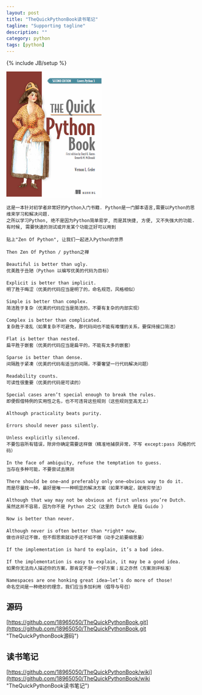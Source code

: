 ```yaml
---
layout: post
title: "TheQuickPythonBook读书笔记"
tagline: "Supporting tagline"
description: ""
category: python
tags: [python]
---
```

{% include JB/setup %}

![The-Quick-Python-Book](/assets/attachment/img/the-quick-python-book.png)

    这是一本针对初学者非常好的Python入门书籍. Python是一门脚本语言,需要以Python的思维来学习和解决问题.
    之所以学习Python, 绝不是因为Python简单易学, 而是其快捷, 方便, 又不失强大的功能. 有时候, 需要快速的测试或开发某个功能正好可以用到

    贴上"Zen Of Python", 让我们一起进入Python的世界

    Then Zen Of Python / python之禅

    Beautiful is better than ugly.
    优美胜于丑陋（Python 以编写优美的代码为目标）

    Explicit is better than implicit.
    明了胜于晦涩（优美的代码应当是明了的，命名规范，风格相似）

    Simple is better than complex.
    简洁胜于复杂（优美的代码应当是简洁的，不要有复杂的内部实现）

    Complex is better than complicated.
    复杂胜于凌乱（如果复杂不可避免，那代码间也不能有难懂的关系，要保持接口简洁）

    Flat is better than nested.
    扁平胜于嵌套（优美的代码应当是扁平的，不能有太多的嵌套）

    Sparse is better than dense.
    间隔胜于紧凑（优美的代码有适当的间隔，不要奢望一行代码解决问题）

    Readability counts.
    可读性很重要（优美的代码是可读的）

    Special cases aren’t special enough to break the rules.
    即便假借特例的实用性之名，也不可违背这些规则（这些规则至高无上）

    Although practicality beats purity.

    Errors should never pass silently.

    Unless explicitly silenced.
    不要包容所有错误，除非你确定需要这样做（精准地捕获异常，不写 except:pass 风格的代码）

    In the face of ambiguity, refuse the temptation to guess.
    当存在多种可能，不要尝试去猜测

    There should be one—and preferably only one—obvious way to do it.
    而是尽量找一种，最好是唯一一种明显的解决方案（如果不确定，就用穷举法）

    Although that way may not be obvious at first unless you’re Dutch.
    虽然这并不容易，因为你不是 Python 之父（这里的 Dutch 是指 Guido ）

    Now is better than never.

    Although never is often better than *right* now.
    做也许好过不做，但不假思索就动手还不如不做（动手之前要细思量）

    If the implementation is hard to explain, it’s a bad idea.

    If the implementation is easy to explain, it may be a good idea.
    如果你无法向人描述你的方案，那肯定不是一个好方案；反之亦然（方案测评标准）

    Namespaces are one honking great idea—let’s do more of those!
    命名空间是一种绝妙的理念，我们应当多加利用（倡导与号召）

## 源码
[https://github.com/18965050/TheQuickPythonBook.git](https://github.com/18965050/TheQuickPythonBook.git "TheQuickPythonBook源码")


## 读书笔记
[https://github.com/18965050/TheQuickPythonBook/wiki](https://github.com/18965050/TheQuickPythonBook/wiki "TheQuickPythonBook读书笔记")
